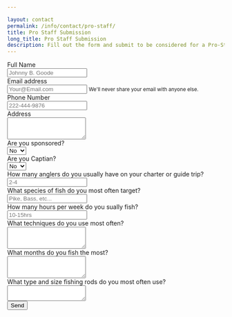 ```yaml
---

layout: contact
permalink: /info/contact/pro-staff/
title: Pro Staff Submission
long_title: Pro Staff Submission
description: Fill out the form and submit to be considered for a Pro-Staff position
---
```



<form 
    action="https://formspree.io/nkline@solarinnovations.com"
    method="POST"
    class="needs-validation" novalidate>
    <div class="form-group row">
        <label class="col-4 col-form-label text-right" for="name">Full Name</label>
        <div class="col-sm-8">
            <input required type="name" name="Name" class="form-control" id="name" placeholder="Johnny B. Goode">
        </div>
    </div>
    <div class="form-group row">
        <label class="col-4 col-form-label text-right" for="email">Email address</label>
        <div class="col-sm-8">
            <input required type="email" name="_replyto" class="form-control" id="email" aria-describedby="emailHelp" placeholder="Your@Email.com" pattern="[a-z0-9._%+-]+@[a-z0-9.-]+\.[a-z]{2,4}$">
            <small id="emailHelp" class="form-text text-muted">We'll never share your email with anyone else.</small>
        </div>
    </div>
    <div class="form-group row">
        <label class="col-4 col-form-label text-right" for="phone">Phone Number</label>
        <div class="col-sm-8">
            <input required type="phone" name="Phone" class="form-control" id="phone" placeholder="222-444-9876">
        </div>
    </div>
    <div class="form-group row">
        <label class="col-4 col-form-label text-right" for="address">Address</label>
        <div class="col-sm-8">
            <textarea required class="form-control" name="Address" id="address" rows="3"></textarea>
        </div>
    </div>
    <div class="form-group row">
        <label class="col-4 col-form-label text-right" for="sponsor">Are you sponsored?</label>
        <div class="col-sm-8">
            <select id="sponsor" Name="Sponsorship" class="form-control">
                <option>No</option>
                <option>Yes</option>
            </select>
        </div>
    </div>
    <div class="form-group row">
        <label class="col-4 col-form-label text-right" for="Captian">Are you Captian?</label>
        <div class="col-sm-8">
            <select id="Captian" Name="Captian" class="form-control">
                <option>No</option>
                <option>Yes</option>
            </select>
        </div>
    </div>
    <div class="form-group row">
        <label class="col-4 col-form-label text-right" for="charter-numbers">How many anglers do you usually have on your charter or guide trip?</label>
        <div class="col-sm-8">
            <input required type="charter-numbers" name="Number of anglers per charter trip" class="form-control" id="charter-numbers" placeholder="2-4">
        </div>
    </div>
    <div class="form-group row">
        <label class="col-4 col-form-label text-right" for="fish">What species of fish do you most often target?</label>
        <div class="col-sm-8">
            <input required type="fish" name="Fish species targeted" class="form-control" id="fish" placeholder="Pike, Bass, etc...">
        </div>
    </div>
    <div class="form-group row">
        <label class="col-4 col-form-label text-right" for="fishing-hours">How many hours per week do you sually fish?</label>
        <div class="col-sm-8">
            <input required type="fishing-hours" name="Number of hours/week fished" class="form-control" id="fishing-hours" placeholder="10-15hrs">
        </div>
    </div>
    <div class="form-group row">
        <label class="col-4 col-form-label text-right" for="techniques">What techniques do you use most often?</label>
        <div class="col-sm-8">
            <textarea required class="form-control" name="Fishing Techniques" id="techniques" rows="3"></textarea>
        </div>
    </div>
    <div class="form-group row">
        <label class="col-4 col-form-label text-right" for="fishing-months">What months do you fish the most?</label>
        <div class="col-sm-8">
            <textarea required class="form-control" name="What months do you fish the most?" id="fishing-months" rows="3"></textarea>
        </div> 
    </div>
    <div class="form-group row">
        <label class="col-4 col-form-label text-right" for="fishing-rods">What type and size fishing rods do you most often use?</label>
        <div class="col-sm-8">
            <textarea required type="fishing-rods" name="Fishing rods used" class="form-control" id="fishing-rods" ></textarea>
        </div>
    </div> 
    <input type="hidden" name="_subject" value="New IRT Pro-Staff Submission!" />
    <input type="hidden" name="_next" value="{{ site.url }}/info/contact/thank-you/" />
    <input type="text" name="_gotcha" style="display:none" />
    <input type="submit" class="btn btn-primary mb-2 float-right" value="Send">
</form> 
<script>
(function() {
  'use strict';
  window.addEventListener('load', function() {
    // Fetch all the forms we want to apply custom Bootstrap validation styles to
    var forms = document.getElementsByClassName('needs-validation');
    // Loop over them and prevent submission
    var validation = Array.prototype.filter.call(forms, function(form) {
      form.addEventListener('submit', function(event) {
        if (form.checkValidity() === false) {
          event.preventDefault();
          event.stopPropagation();
        }
        form.classList.add('was-validated');
      }, false);
    });
  }, false);
})();
</script>